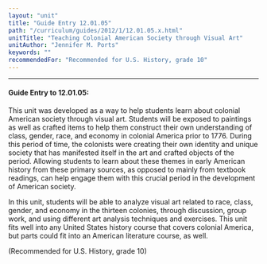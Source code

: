 ```yaml
---
layout: "unit"
title: "Guide Entry 12.01.05"
path: "/curriculum/guides/2012/1/12.01.05.x.html"
unitTitle: "Teaching Colonial American Society through Visual Art"
unitAuthor: "Jennifer M. Ports"
keywords: ""
recommendedFor: "Recommended for U.S. History, grade 10"
---
```

<body>
<hr/>
 <h4>
  Guide Entry to 12.01.05:
 </h4>
 <p>
  This unit was developed as a way to help students learn about colonial American society through visual art.  Students will be exposed to paintings as well as crafted items to help them construct their own understanding of class, gender, race, and economy in colonial America prior to 1776.  During this period of time, the colonists were creating their own identity and unique society that has manifested itself in the art and crafted objects of the period. Allowing students to learn about these themes in early American history from these primary sources, as opposed to mainly from textbook readings, can help engage them with this crucial period in the development of American society.
 </p>
<p>
  In this unit, students will be able to analyze visual art related to race, class, gender, and economy in the thirteen colonies, through discussion, group work, and using different art analysis techniques and exercises. This unit fits well into any United States history course that covers colonial America, but parts could fit into an American literature course, as well.
 </p>
<p>
  (Recommended for U.S. History, grade 10)
 </p>

</body>